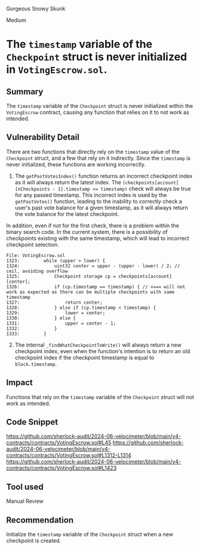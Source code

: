 Gorgeous Snowy Skunk

Medium

# The `timestamp` variable of the `Checkpoint` struct is never initialized in `VotingEscrow.sol`.

## Summary

The `timestamp` variable of the `Checkpoint` struct is never initialized within the `VotingEscrow` contract, causing any function that relies on it to not work as intended.

## Vulnerability Detail

There are two functions that directly rely on the `timestamp` value of the `Checkpoint` struct, and a few that rely on it indirectly. Since the `timestamp` is never initialized, these functions are working incorrectly.

1. The `getPastVotesIndex()` function returns an incorrect checkpoint index as it will always return the latest index. The `(checkpoints[account][nCheckpoints - 1].timestamp <= timestamp)` check will always be true for any passed timestamp. This incorrect index is used by the `getPastVotes()` function, leading to the inability to correctly check a user's past vote balance for a given timestamp, as it will always return the vote balance for the latest checkpoint.

In addition, even if not for the first check, there is a problem within the binary search code. In the current system, there is a possibility of checkpoints existing with the same timestamp, which will lead to incorrect checkpoint selection.

```solidity
File: VotingEscrow.sol
1323:         while (upper > lower) {
1324:             uint32 center = upper - (upper - lower) / 2; // ceil, avoiding overflow
1325:             Checkpoint storage cp = checkpoints[account][center];
1326:             if (cp.timestamp == timestamp) { // <=== will not work as expected as there can be multiple checkpoints with same timestamp
1327:                 return center;
1328:             } else if (cp.timestamp < timestamp) {
1329:                 lower = center;
1330:             } else {
1331:                 upper = center - 1;
1332:             }
1333:         }
```

2. The internal `_findWhatCheckpointToWrite()` will always return a new checkpoint index, even when the function's intention is to return an old checkpoint index if the checkpoint timestamp is equal to `block.timestamp`.

## Impact

Functions that rely on the `timestamp` variable of the `Checkpoint` struct will not work as intended.

## Code Snippet

https://github.com/sherlock-audit/2024-06-velocimeter/blob/main/v4-contracts/contracts/VotingEscrow.sol#L45
https://github.com/sherlock-audit/2024-06-velocimeter/blob/main/v4-contracts/contracts/VotingEscrow.sol#L1312-L1314
https://github.com/sherlock-audit/2024-06-velocimeter/blob/main/v4-contracts/contracts/VotingEscrow.sol#L1423

## Tool used

Manual Review

## Recommendation

Initialize the `timestamp` variable of the `Checkpoint` struct when a new checkpoint is created.